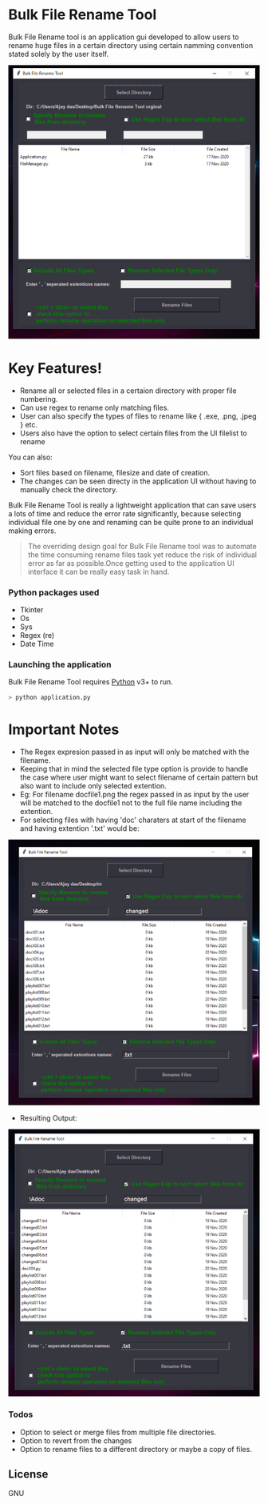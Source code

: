 # Bulk File Rename Tool
Bulk File Rename tool is an application gui developed to allow users to rename huge files in a certain directory using certain namming convention stated solely by the user itself.

![](images/application.PNG)

# Key Features!

  - Rename all or selected files in a certaion directory with proper file numbering.
  - Can use regex to rename only matching files.
  - User can also specify the types of files to rename like { .exe, .png, .jpeg } etc.
  - Users also have the option to select certain files from the UI filelist to rename


You can also:
  - Sort files based on filename, filesize and date of creation.
  - The changes can be seen directy in the application UI without having to manually check  the directory.
 
Bulk File Rename Tool is really a lightweight application that can save users a lots of time and reduce the error rate significantly, because selecting individual file one by one and renaming can be quite prone to an individual making errors.

> The overriding design goal for Bulk File Rename tool
> was to automate the time consuming rename files 
> task yet reduce the risk of individual error 
> as far as possible.Once getting used to the
> application UI interface it can be really
> easy task in hand.

### Python packages used

* Tkinter 
* Os
* Sys
* Regex (re)
* Date Time

### Launching the application

Bulk File Rename Tool requires [Python](https://www.python.org/downloads/) v3+ to run.

```sh
> python application.py
```

# Important Notes
 
   * The Regex expresion passed in as input will only be matched with the filename.
   * Keeping that in mind the selected file type option is provide to handle the case where user might want to select filename of certain pattern but also want to include only selected extention.
   * Eg: For filename docfile1.png the regex passed in as input by the user will be matched to the docfile1 not to the full file name including the extention.
   * For selecting files with having 'doc' charaters at start of the filename  and having  extention '.txt' would be:

![](images/combination.PNG)

* Resulting  Output:

![](images/cap.PNG)


### Todos

 - Option to select or merge files from multiple file directories.
 - Option to revert from the changes
 - Option to rename files to a different directory or maybe a copy of files.

License
----

GNU






